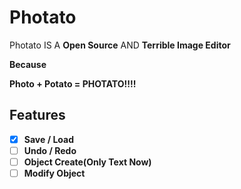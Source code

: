 # Photato
Photato IS A <b>Open Source</b> AND <b> Terrible Image Editor
  
  Because
  
  Photo + Potato = PHOTATO!!!!

## Features
- [x]   Save / Load
- [ ]  Undo / Redo
- [ ]  Object Create(Only Text Now)
- [ ] Modify Object
